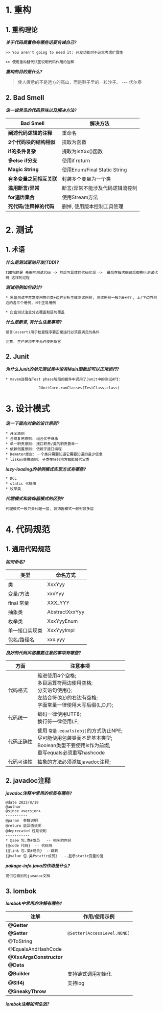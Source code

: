 # 1. 重构

## 1. 重构理论

***关于代码质量你有哪些话要告诫自己?***

```
>> You aren't going to need it: 开发功能时不必太考虑扩展性

>> 使用重构替代试图说明代码作用的注释
```

***重构的目的是什么?***

> 使人疲惫的不是远方的高山，而是鞋子里的一粒沙子。 --- 伏尔泰

## 2. Bad Smell

***说一说常见的代码异味以及解决方法?***

| Bad Smell                      | 解决方法                        |
| ------------------------------ | ------------------------------- |
| **阐述代码逻辑的注释**   | 重命名                          |
| **2个代码块的结构相似**  | 提取为函数                      |
| **if的条件复杂**         | 提取为isXxx()函数               |
| **多else if分支**        | 使用if return                   |
| **Magic String**         | 使用Enum/Final Static String    |
| **有多变量之间相互关联** | 封装多个变量为一个类            |
| **滥用断言/异常**        | 断言/异常不能涉及代码逻辑流控制 |
| **for遍历集合**          | 使用Stream方法                  |
| **死代码/注释掉的代码**  | 删掉, 使用版本控制工具管理      |

# 2. 测试

## 1. 术语

***什么是测试驱动开发(TDD)?***

```
TDD指的是 先编写测试代码 -> 然后写具体的代码实现 ->  最后在每次编译后都执行测试代码 这样的过程
```

***测试用例如何设计?***

```
* 黑盒测试中常常使用等价类+边界分析生成测试用例, 测试用例一般为6+N个, 上/下边界附近的各三个用例, N个正常用例

* 白盒测试注意分支覆盖和语句覆盖
```

***什么是断言, 有什么注意事项?***

```
断言(assert)用于检查程序要正常运行必须要满足的条件

注意: 生产环境中不允许使用断言
```

## 2. Junit

***为什么Junit的单元测试类中没有Main函数却可以正常运行?***

```
* maven进程在Test phase阶段的插件中调用了Junit中的测试API:

               JUnitCore.runClasses(TestClass.class)
```

# 3. 设计模式

***说一下面向对象的设计原则?***

```
* 开闭原则
* 合成复用原则: 组合优于继承
* 单一职责原则: 接口职责/类的职责要单一
* 依赖倒置原则: 依赖于接口编程
* Demeter原则: 一个类只需要知道它需要知道的最少信息
* liskov替换原则: 子类在任何地方都能替代父类
```

***lazy-loading的单例模式实现方式有哪些?***

```
* DCL
* static 代码块
* 枚举类
```

***代理模式和装饰器模式的区别?***

```
代理模式一般只会代理一层, 装饰器模式一般封装多层
```

# 4. 代码规范

## 1. 通用代码规范

***如何命名?***

| 类型           | 命名方式       |
| -------------- | -------------- |
| 类             | XxxYyy         |
| 变量/方法      | xxxYyy         |
| final 常量     | XXX_YYY        |
| 抽象类         | AbstractXxxYyy |
| 枚举类         | XxxYyyEnum     |
| 单一接口实现类 | XxxYyyImpl     |
| 包名/路径名    | xxx.yyy        |

***良好的代码风格需要注意的事项有哪些?***

| 方面       | 注意事项                                                                                                                                         |
| ---------- | ------------------------------------------------------------------------------------------------------------------------------------------------ |
| 代码格式   | 缩进使用4个空格;<br />多目运算符两边使用空格;<br />分支语句使用{};<br />左结合符(如;)的右边有空格;<br />字面常量一律使用大写后缀(L,D,F);         |
| 代码统一   | 编码一律使用UTF8;<br />换行符一律使用LF;                                                                                                         |
| 代码正确性 | 使用 `常量.equals(obj)`的方式防止NPE;<br />尽可能使用包装类而不是基本类型;<br />Boolean类型不要使用is作为前缀;<br />重写equals必须重写hashcode |
| 代码可读性 | 抽象的方法必须添加javadoc注释;                                                                                                                   |

## 2. javadoc注释

***javadoc注释中常用的标签有哪些?***

```
@date 2023/8/19
@author 
@since <version>
----------
@param	参数说明
@return 返回值说明
@deprecated 过期说明
-----------
* @see 包.类#成员	-- 相关的内容
{@code 代码}	-- 代码块
{@link 包.类#成员}	--跳转
{@value 包.类#static成员}   --显示static变量的值
```

***pakage-info.java的作用是什么?***

```
提供包级别的javadoc文档
```

## 3. lombok

***lombok中常用的注解有哪些?***

| 注解                          | 作用/使用示例                 |
| ----------------------------- | ----------------------------- |
| **@Getter**             |                               |
| **@Setter**             | `@Setter(AccessLevel.NONE)` |
| @ToString                     |                               |
| @EqualsAndHashCode            |                               |
| **@XxxArgsConstructor** |                               |
| **@Data**               |                               |
| **@Builder**            | 支持链式调用初始化            |
| **@Slf4j**              | 支持log                       |
| **@SneakyThrow**        |                               |

***lombok注解如何生效?***
